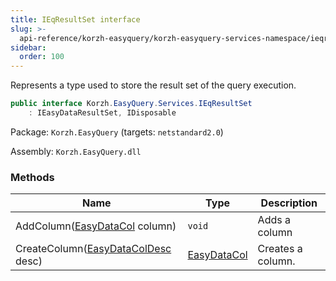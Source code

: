 ```yaml
---
title: IEqResultSet interface
slug: >-
  api-reference/korzh-easyquery/korzh-easyquery-services-namespace/ieqresultset-interface
sidebar:
  order: 100
---
```


Represents a type used to store the result set of the query execution.
```csharp
public interface Korzh.EasyQuery.Services.IEqResultSet
    : IEasyDataResultSet, IDisposable

```
Package: `Korzh.EasyQuery` (targets: `netstandard2.0`)

Assembly: `Korzh.EasyQuery.dll`

### Methods

| Name | Type | Description | 
| --- | --- | --- | 
| AddColumn([EasyDataCol](///////////////easyquery/docs/api-reference/easydata-core/easydata-namespace/easydatacol-class) column) | `void` | Adds a column | 
| CreateColumn([EasyDataColDesc](///////////////easyquery/docs/api-reference/easydata-core/easydata-namespace/easydatacoldesc-class) desc) | [EasyDataCol](///////////////easyquery/docs/api-reference/easydata-core/easydata-namespace/easydatacol-class) | Creates a column. |
